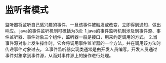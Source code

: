 # 监听者模式

监听器将监听自己感兴趣的事件，一旦该事件被触发或改变，立即得到通知，做出响应。
java的事件监听机制可概括为3点:
1.java的事件监听机制涉及到事件源、事件监听器、事件对象三个组件，监听器一般是接口，用来约定调用的方式。
2.当事件源对象上发生操作时，它会将调用事件监听器的一个方法，并在调用该方法时传递事件对象过去。
3.事件监听器实现类通常是由开发人员编写，开发人员通过事件对象拿到事件源，从而对事件源上的操作进行处理。